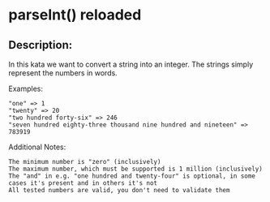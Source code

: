 # parseInt() reloaded

## Description:

In this kata we want to convert a string into an integer. The strings simply represent the numbers in words.

Examples:

    "one" => 1
    "twenty" => 20
    "two hundred forty-six" => 246
    "seven hundred eighty-three thousand nine hundred and nineteen" => 783919

Additional Notes:

    The minimum number is "zero" (inclusively)
    The maximum number, which must be supported is 1 million (inclusively)
    The "and" in e.g. "one hundred and twenty-four" is optional, in some cases it's present and in others it's not
    All tested numbers are valid, you don't need to validate them

